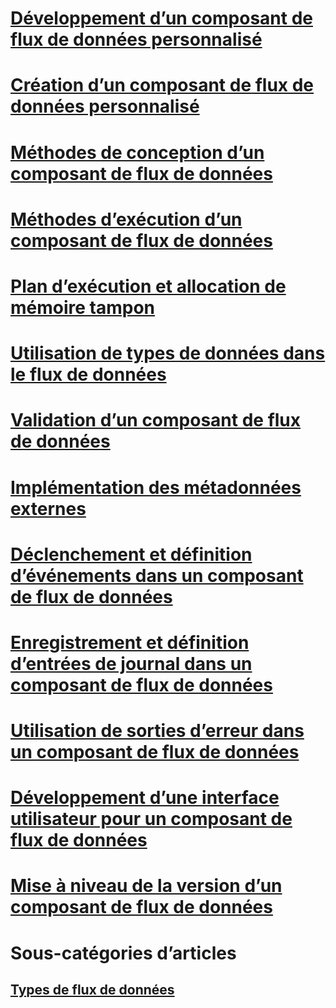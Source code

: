 # [Développement d’un composant de flux de données personnalisé](developing-a-custom-data-flow-component.md)
# [Création d’un composant de flux de données personnalisé](creating-a-custom-data-flow-component.md)
# [Méthodes de conception d’un composant de flux de données](design-time-methods-of-a-data-flow-component.md)
# [Méthodes d’exécution d’un composant de flux de données](run-time-methods-of-a-data-flow-component.md)
# [Plan d’exécution et allocation de mémoire tampon](execution-plan-and-buffer-allocation.md)
# [Utilisation de types de données dans le flux de données](working-with-data-types-in-the-data-flow.md)
# [Validation d’un composant de flux de données](validating-a-data-flow-component.md)
# [Implémentation des métadonnées externes](implementing-external-metadata.md)
# [Déclenchement et définition d’événements dans un composant de flux de données](raising-and-defining-events-in-a-data-flow-component.md)
# [Enregistrement et définition d’entrées de journal dans un composant de flux de données](logging-and-defining-log-entries-in-a-data-flow-component.md)
# [Utilisation de sorties d’erreur dans un composant de flux de données](using-error-outputs-in-a-data-flow-component.md)
# [Développement d’une interface utilisateur pour un composant de flux de données](developing-a-user-interface-for-a-data-flow-component.md)
# [Mise à niveau de la version d’un composant de flux de données](upgrading-the-version-of-a-data-flow-component.md)

# Sous-catégories d’articles
## [Types de flux de données](../../../integration-services/extending-packages-custom-objects-data-flow-types/developing-a-custom-destination-component.md)
